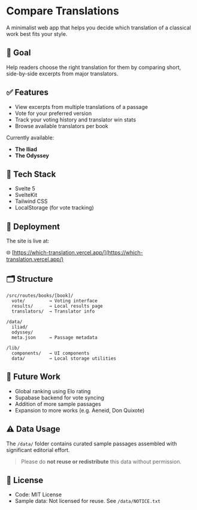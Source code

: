 # Compare Translations

A minimalist web app that helps you decide which translation of a classical work best fits your style.

## 🎯 Goal

Help readers choose the right translation for them by comparing short, side-by-side excerpts from major translators.

## ✅ Features

- View excerpts from multiple translations of a passage
- Vote for your preferred version
- Track your voting history and translator win stats
- Browse available translators per book

Currently available:

- **The Iliad**
- **The Odyssey**

## 🧱 Tech Stack

- Svelte 5
- SvelteKit
- Tailwind CSS
- LocalStorage (for vote tracking)

## 🚀 Deployment

The site is live at:

🌐 [https://which-translation.vercel.app/](https://which-translation.vercel.app/)

## 🗂 Structure

```
/src/routes/books/[book]/
  vote/         → Voting interface
  results/      → Local results page
  translators/  → Translator info

/data/
  iliad/
  odyssey/
  meta.json     → Passage metadata

/lib/
  components/   → UI components
  data/         → Local storage utilities
```

## 🔮 Future Work

- Global ranking using Elo rating
- Supabase backend for vote syncing
- Addition of more sample passages
- Expansion to more works (e.g. Aeneid, Don Quixote)

## ⚠️ Data Usage

The `/data/` folder contains curated sample passages assembled with significant editorial effort.

> Please do **not reuse or redistribute** this data without permission.

## 📄 License

- Code: MIT License
- Sample data: Not licensed for reuse. See `/data/NOTICE.txt`
